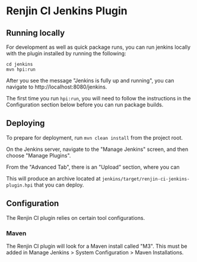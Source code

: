 
# Renjin CI Jenkins Plugin


## Running locally

For development as well as quick package runs, you can run jenkins locally with the plugin installed by running
the following:

```
cd jenkins
mvn hpi:run
```

After you see the message "Jenkins is fully up and running", you can navigate to http://localhost:8080/jenkins. 

The first time you run `hpi:run`, you will need to follow the instructions in the Configuration section below
before you can run package builds.

## Deploying

To prepare for deployment, run `mvn clean install` from the project root. 

On the Jenkins server, navigate to the "Manage Jenkins" screen, and then choose "Manage Plugins".

From the "Advanced Tab", there is an "Upload" section, where you can 

This will produce an archive located at `jenkins/target/renjin-ci-jenkins-plugin.hpi` that you can deploy.


## Configuration

The Renjin CI plugin relies on certain tool configurations.

### Maven

The Renjin CI plugin will look for a Maven install called "M3". This must be added in
Manage Jenkins > System Configuration > Maven Installations.



